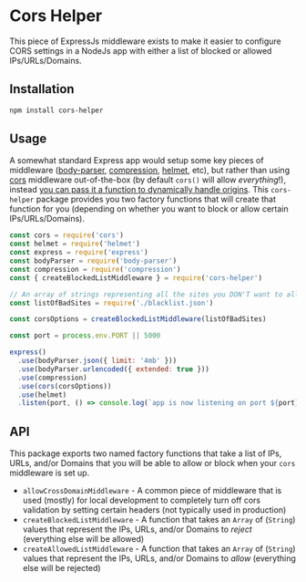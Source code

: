 # Cors Helper

This piece of ExpressJs middleware exists to make it easier to configure CORS settings in a NodeJs app with either a list of blocked or allowed IPs/URLs/Domains.

## Installation

```bash
npm install cors-helper
```

## Usage

A somewhat standard Express app would setup some key pieces of middleware ([body-parser](https://www.npmjs.com/package/body-parser), [compression](https://www.npmjs.com/package/compression), [helmet](https://www.npmjs.com/package/helmet), etc), but rather than using [cors](https://www.npmjs.com/package/cors) middleware out-of-the-box (by default `cors()` will allow _everything_!), instead [you can pass it a function to dynamically handle origins](https://www.npmjs.com/package/cors#configuring-cors-w-dynamic-origin). This `cors-helper` package provides you two factory functions that will create that function for you (depending on whether you want to block or allow certain IPs/URLs/Domains).

```javascript
const cors = require('cors')
const helmet = require('helmet')
const express = require('express')
const bodyParser = require('body-parser')
const compression = require('compression')
const { createBlockedListMiddleware } = require('cors-helper')

// An array of strings representing all the sites you DON'T want to allow
const listOfBadSites = require('./blacklist.json')

const corsOptions = createBlockedListMiddleware(listOfBadSites)

const port = process.env.PORT || 5000

express()
  .use(bodyParser.json({ limit: '4mb' }))
  .use(bodyParser.urlencoded({ extended: true }))
  .use(compression)
  .use(cors(corsOptions))
  .use(helmet)
  .listen(port, () => console.log(`app is now listening on port ${port}`))
```

## API

This package exports two named factory functions that take a list of IPs, URLs, and/or Domains that you will be able to allow or block when your `cors` middleware is set up.

* `allowCrossDomainMiddleware` - A common piece of middleware that is used (mostly) for local development to completely turn off cors validation by setting certain headers (not typically used in production)
* `createBlockedListMiddleware` - A function that takes an `Array` of (`String`) values that represent the IPs, URLs, and/or Domains to _reject_ (everything else will be allowed)
* `createAllowedListMiddleware` - A function that takes an `Array` of (`String`) values that represent the IPs, URLs, and/or Domains to _allow_ (everything else will be rejected)
